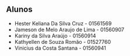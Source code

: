 ## Alunos 


* Hester Keliana Da Silva Cruz   - 01561569  
* Jameson de Melo Araujo de Lima - 01560907
* Kariny da Silva Araújo         - 01560914
* Kathyellen de Souza Romão      - 01527760
* Vinicius da Costa Santana      - 01560941
